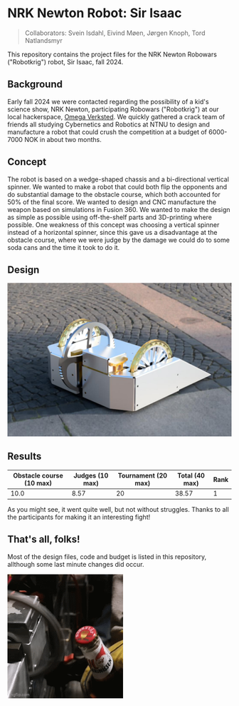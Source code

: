 # NRK Newton Robot: Sir Isaac

> Collaborators: Svein Isdahl, Eivind Møen, Jørgen Knoph, Tord Natlandsmyr

This repository contains the project files for the NRK Newton Robowars ("Robotkrig") robot, Sir Isaac, fall 2024.

## Background

Early fall 2024 we were contacted regarding the possibility of a kid's science show, NRK Newton, participating Robowars ("Robotkrig") at our local hackerspace, [Omega Verksted](https://omegav.no). We quickly gathered a crack team of friends all studying Cybernetics and Robotics at NTNU to design and manufacture a robot that could crush the competition at a budget of 6000-7000 NOK in about two months. 

## Concept

The robot is based on a wedge-shaped chassis and a bi-directional vertical spinner. We wanted to make a robot that could both flip the opponents and do substantial damage to the obstacle course, which both accounted for 50% of the final score. We wanted to design and CNC manufacture the weapon based on simulations in Fusion 360. We wanted to make the design as simple as possible using off-the-shelf parts and 3D-printing where possible. One weakness of this concept was choosing a vertical spinner instead of a horizontal spinner, since this gave us a disadvantage at the obstacle course, where we were judge by the damage we could do to some soda cans and the time it took to do it. 

## Design

![robot-render](./media/render-robot.png)


## Results

| Obstacle course (10 max) | Judges (10 max)| Tournament (20 max)| Total (40 max) | Rank |
| ---- | ---- | ---- | ----     | ---                               |
|10.0 | 8.57 | 20 | 38.57 | 1 |

As you might see, it went quite well, but not without struggles. Thanks to all the participants for making it an interesting fight!

## That's all, folks!

Most of the design files, code and budget is listed in this repository, allthough some last minute changes did occur. 

![bottle-opener](./media/bottle_opener.gif)

